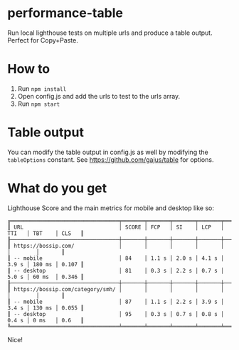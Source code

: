 # performance-table
Run local lighthouse tests on multiple urls and produce a table output. Perfect for Copy+Paste.

# How to
1. Run `npm install`
2. Open config.js and add the urls to test to the urls array.
3. Run `npm start`

# Table output
You can modify the table output in config.js as well by modifying the `tableOptions` constant. See https://github.com/gajus/table for options.

# What do you get
Lighthouse Score and the main metrics for mobile and desktop like so:

```
╔══════════════════════════════════╤═══════╤═══════╤═══════╤═══════╤═══════╤════════╤═══════╗
║ URL                              │ SCORE │ FCP   │ SI    │ LCP   │ TTI   │ TBT    │ CLS   ║
╟──────────────────────────────────┼───────┼───────┼───────┼───────┼───────┼────────┼───────╢
║ https://bossip.com/              │       │       │       │       │       │        │       ║
║ -- mobile                        │ 84    │ 1.1 s │ 2.0 s │ 4.1 s │ 3.9 s │ 180 ms │ 0.107 ║
║ -- desktop                       │ 81    │ 0.3 s │ 2.2 s │ 0.7 s │ 5.0 s │ 60 ms  │ 0.346 ║
╟──────────────────────────────────┼───────┼───────┼───────┼───────┼───────┼────────┼───────╢
║ https://bossip.com/category/smh/ │       │       │       │       │       │        │       ║
║ -- mobile                        │ 87    │ 1.1 s │ 2.2 s │ 3.9 s │ 3.4 s │ 130 ms │ 0.055 ║
║ -- desktop                       │ 95    │ 0.3 s │ 0.7 s │ 0.8 s │ 0.4 s │ 0 ms   │ 0.6   ║
╚══════════════════════════════════╧═══════╧═══════╧═══════╧═══════╧═══════╧════════╧═══════╝
```

Nice!